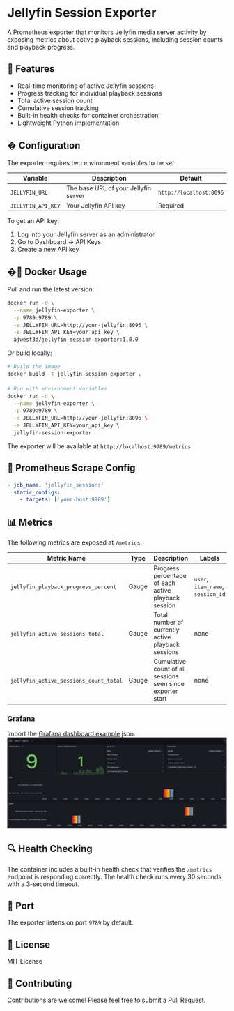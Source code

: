 # Jellyfin Session Exporter

A Prometheus exporter that monitors Jellyfin media server activity by exposing metrics about active playback sessions, including session counts and playback progress.

## 🚀 Features

- Real-time monitoring of active Jellyfin sessions
- Progress tracking for individual playback sessions
- Total active session count
- Cumulative session tracking
- Built-in health checks for container orchestration
- Lightweight Python implementation

## � Configuration

The exporter requires two environment variables to be set:

| Variable | Description | Default |
|----------|-------------|---------|
| `JELLYFIN_URL` | The base URL of your Jellyfin server | `http://localhost:8096` |
| `JELLYFIN_API_KEY` | Your Jellyfin API key | Required |

To get an API key:
1. Log into your Jellyfin server as an administrator
2. Go to Dashboard → API Keys
3. Create a new API key

## �📆 Docker Usage

Pull and run the latest version:

```bash
docker run -d \
  --name jellyfin-exporter \
  -p 9789:9789 \
  -e JELLYFIN_URL=http://your-jellyfin:8096 \
  -e JELLYFIN_API_KEY=your_api_key \
  ajwest3d/jellyfin-session-exporter:1.0.0
```

Or build locally:

```bash
# Build the image
docker build -t jellyfin-session-exporter .

# Run with environment variables
docker run -d \
  --name jellyfin-exporter \
  -p 9789:9789 \
  -e JELLYFIN_URL=http://your-jellyfin:8096 \
  -e JELLYFIN_API_KEY=your_api_key \
  jellyfin-session-exporter
```

The exporter will be available at `http://localhost:9789/metrics`

## 🔧 Prometheus Scrape Config

```yaml
- job_name: 'jellyfin_sessions'
  static_configs:
    - targets: ['your-host:9789']
```

## 📊 Metrics

The following metrics are exposed at `/metrics`:

| Metric Name | Type | Description | Labels |
|------------|------|-------------|---------|
| `jellyfin_playback_progress_percent` | Gauge | Progress percentage of each active playback session | `user`, `item_name`, `session_id` |
| `jellyfin_active_sessions_total` | Gauge | Total number of currently active playback sessions | none |
| `jellyfin_active_sessions_count_total` | Gauge | Cumulative count of all sessions seen since exporter start | none |

### Grafana
Import the [Grafana dashboard example](grafana/grafana_dashboard.json) json.
![Dashboard](grafana/dashboard_sample.png)


## 🔍 Health Checking

The container includes a built-in health check that verifies the `/metrics` endpoint is responding correctly. The health check runs every 30 seconds with a 3-second timeout.

## 🚦 Port

The exporter listens on port `9789` by default.

## 📝 License

MIT License

## 👥 Contributing

Contributions are welcome! Please feel free to submit a Pull Request.
